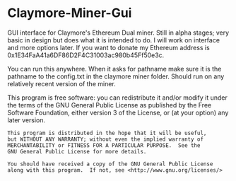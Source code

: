 # Claymore-Miner-Gui
GUI interface for Claymore's Ethereum Dual miner. Still in alpha stages; very basic in design but does what it is intended to do. I will work on interface and more options later. If you want to donate my Ethereum address is 0x1E34FaA41a6DF86D2F4C31003ac980b45Ff50e3c.

You can run this anywhere. When it asks for pathname make sure it is the pathname to the config.txt in the claymore miner folder. Should run on any relatively recent version of the miner.

This program is free software: you can redistribute it and/or modify
    it under the terms of the GNU General Public License as published by
    the Free Software Foundation, either version 3 of the License, or
    (at your option) any later version.

    This program is distributed in the hope that it will be useful,
    but WITHOUT ANY WARRANTY; without even the implied warranty of
    MERCHANTABILITY or FITNESS FOR A PARTICULAR PURPOSE.  See the
    GNU General Public License for more details.

    You should have received a copy of the GNU General Public License
    along with this program.  If not, see <http://www.gnu.org/licenses/>
